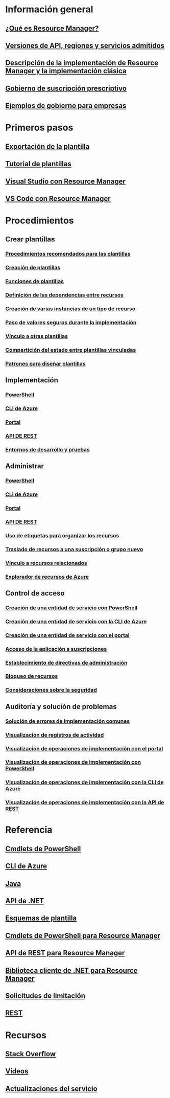 # Información general
## [¿Qué es Resource Manager?](resource-group-overview.md)
## [Versiones de API, regiones y servicios admitidos](../resource-manager-supported-services.md?toc=%2fazure%2fazure-resource-manager%2ftoc.json)
## [Descripción de la implementación de Resource Manager y la implementación clásica](../resource-manager-deployment-model.md?toc=%2fazure%2fazure-resource-manager%2ftoc.json)
## [Gobierno de suscripción prescriptivo](../resource-manager-subscription-governance.md?toc=%2fazure%2fazure-resource-manager%2ftoc.json)
## [Ejemplos de gobierno para empresas](../resource-manager-subscription-examples.md?toc=%2fazure%2fazure-resource-manager%2ftoc.json)
# Primeros pasos
## [Exportación de la plantilla](../resource-manager-export-template.md?toc=%2fazure%2fazure-resource-manager%2ftoc.json)
## [Tutorial de plantillas](../resource-manager-template-walkthrough.md?toc=%2fazure%2fazure-resource-manager%2ftoc.json)
## [Visual Studio con Resource Manager](../vs-azure-tools-resource-groups-deployment-projects-create-deploy.md?toc=%2fazure%2fazure-resource-manager%2ftoc.json)
## [VS Code con Resource Manager](../resource-manager-vs-code.md?toc=%2fazure%2fazure-resource-manager%2ftoc.json)

# Procedimientos
## Crear plantillas
### [Procedimientos recomendados para las plantillas](../resource-manager-template-best-practices.md?toc=%2fazure%2fazure-resource-manager%2ftoc.json)
### [Creación de plantillas](../resource-group-authoring-templates.md?toc=%2fazure%2fazure-resource-manager%2ftoc.json)
### [Funciones de plantillas](../resource-group-template-functions.md?toc=%2fazure%2fazure-resource-manager%2ftoc.json)
### [Definición de las dependencias entre recursos](../resource-group-define-dependencies.md?toc=%2fazure%2fazure-resource-manager%2ftoc.json)
### [Creación de varias instancias de un tipo de recurso](../resource-group-create-multiple.md?toc=%2fazure%2fazure-resource-manager%2ftoc.json)
### [Paso de valores seguros durante la implementación](../resource-manager-keyvault-parameter.md?toc=%2fazure%2fazure-resource-manager%2ftoc.json)
### [Vínculo a otras plantillas](../resource-group-linked-templates.md?toc=%2fazure%2fazure-resource-manager%2ftoc.json)
### [Compartición del estado entre plantillas vinculadas](../best-practices-resource-manager-state.md?toc=%2fazure%2fazure-resource-manager%2ftoc.json)
### [Patrones para diseñar plantillas](../best-practices-resource-manager-design-templates.md?toc=%2fazure%2fazure-resource-manager%2ftoc.json)
## Implementación
### [PowerShell](../resource-group-template-deploy.md?toc=%2fazure%2fazure-resource-manager%2ftoc.json)
### [CLI de Azure](../resource-group-template-deploy-cli.md?toc=%2fazure%2fazure-resource-manager%2ftoc.json)
### [Portal](../resource-group-template-deploy-portal.md?toc=%2fazure%2fazure-resource-manager%2ftoc.json)
### [API DE REST](../resource-group-template-deploy-rest.md?toc=%2fazure%2fazure-resource-manager%2ftoc.json)
### [Entornos de desarrollo y pruebas](../solution-dev-test-environments.md?toc=%2fazure%2fazure-resource-manager%2ftoc.json)
## Administrar
### [PowerShell](../powershell-azure-resource-manager.md?toc=%2fazure%2fazure-resource-manager%2ftoc.json)
### [CLI de Azure](../xplat-cli-azure-resource-manager.md?toc=%2fazure%2fazure-resource-manager%2ftoc.json)
### [Portal](../azure-portal/resource-group-portal.md?toc=%2fazure%2fazure-resource-manager%2ftoc.json)
### [API DE REST](../resource-manager-rest-api.md?toc=%2fazure%2fazure-resource-manager%2ftoc.json)
### [Uso de etiquetas para organizar los recursos](../resource-group-using-tags.md?toc=%2fazure%2fazure-resource-manager%2ftoc.json)
### [Traslado de recursos a una suscripción o grupo nuevo](../resource-group-move-resources.md?toc=%2fazure%2fazure-resource-manager%2ftoc.json)
### [Vínculo a recursos relacionados](../resource-group-link-resources.md?toc=%2fazure%2fazure-resource-manager%2ftoc.json)
### [Explorador de recursos de Azure](../resource-manager-resource-explorer.md?toc=%2fazure%2fazure-resource-manager%2ftoc.json)
## Control de acceso
### [Creación de una entidad de servicio con PowerShell](../resource-group-authenticate-service-principal.md?toc=%2fazure%2fazure-resource-manager%2ftoc.json)
### [Creación de una entidad de servicio con la CLI de Azure](../resource-group-authenticate-service-principal-cli.md?toc=%2fazure%2fazure-resource-manager%2ftoc.json)
### [Creación de una entidad de servicio con el portal](../resource-group-create-service-principal-portal.md?toc=%2fazure%2fazure-resource-manager%2ftoc.json)
### [Acceso de la aplicación a suscripciones](../resource-manager-api-authentication.md?toc=%2fazure%2fazure-resource-manager%2ftoc.json)
### [Establecimiento de directivas de administración](../resource-manager-policy.md?toc=%2fazure%2fazure-resource-manager%2ftoc.json)
### [Bloqueo de recursos](../resource-group-lock-resources.md?toc=%2fazure%2fazure-resource-manager%2ftoc.json)
### [Consideraciones sobre la seguridad](../best-practices-resource-manager-security.md?toc=%2fazure%2fazure-resource-manager%2ftoc.json)
## Auditoría y solución de problemas
### [Solución de errores de implementación comunes](../resource-manager-common-deployment-errors.md?toc=%2fazure%2fazure-resource-manager%2ftoc.json)
### [Visualización de registros de actividad](../resource-group-audit.md?toc=%2fazure%2fazure-resource-manager%2ftoc.json)
### [Visualización de operaciones de implementación con el portal](../resource-manager-troubleshoot-deployments-portal.md?toc=%2fazure%2fazure-resource-manager%2ftoc.json)
### [Visualización de operaciones de implementación con PowerShell](../resource-manager-troubleshoot-deployments-powershell.md?toc=%2fazure%2fazure-resource-manager%2ftoc.json)
### [Visualización de operaciones de implementación con la CLI de Azure](../resource-manager-troubleshoot-deployments-cli.md?toc=%2fazure%2fazure-resource-manager%2ftoc.json)
### [Visualización de operaciones de implementación con la API de REST](../resource-manager-troubleshoot-deployments-rest.md?toc=%2fazure%2fazure-resource-manager%2ftoc.json)
# Referencia
## [Cmdlets de PowerShell](/powershell/azureps-cmdlets-docs/)
## [CLI de Azure](/cli/azure)
## [Java](/java/api)
## [API de .NET](/dotnet/api)
## [Esquemas de plantilla](https://github.com/Azure/azure-resource-manager-schemas)
## [Cmdlets de PowerShell para Resource Manager](/powershell/resourcemanager/azurerm.resources/v3.2.0/azurerm.resources)
## [API de REST para Resource Manager](/rest/api/resources/)
## [Biblioteca cliente de .NET para Resource Manager](/dotnet/api/microsoft.azure.management.resourcemanager)
## [Solicitudes de limitación](../resource-manager-request-limits.md?toc=%2fazure%2fazure-resource-manager%2ftoc.json)
## [REST](/rest/api/resources/)

# Recursos
## [Stack Overflow](http://stackoverflow.com/questions/tagged/azure-resource-manager)
## [Vídeos](https://azure.microsoft.com/documentation/videos/index/?services=azure-resource-manager)
## [Actualizaciones del servicio](https://azure.microsoft.com/updates/?product=azure-resource-manager) 

<!--HONumber=Nov16_HO2-->


